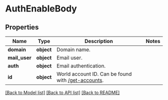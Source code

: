 # AuthEnableBody

## Properties
Name | Type | Description | Notes
------------ | ------------- | ------------- | -------------
**domain** | **object** | Domain name. | 
**mail_user** | **object** | Email user. | 
**auth** | **object** | Email authentication. | 
**id** | **object** | World account ID. Can be found with [/get-accounts](#operation/getAccounts). | 

[[Back to Model list]](../README.md#documentation-for-models) [[Back to API list]](../README.md#documentation-for-api-endpoints) [[Back to README]](../README.md)


